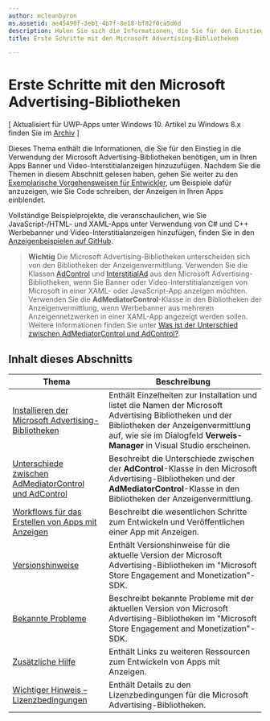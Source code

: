 ```yaml
---
author: mcleanbyron
ms.assetid: ae45490f-3eb1-4b7f-8e18-bf82f0ca5d6d
description: Holen Sie sich die Informationen, die Sie für den Einstieg in die Verwendung der Microsoft Advertising-Bibliotheken benötigen, um in Ihren Apps Banner und Video-Interstitialanzeigen hinzuzufügen.
title: Erste Schritte mit den Microsoft Advertising-Bibliotheken

---
```


# Erste Schritte mit den Microsoft Advertising-Bibliotheken


\[ Aktualisiert für UWP-Apps unter Windows 10. Artikel zu Windows 8.x finden Sie im [Archiv](http://go.microsoft.com/fwlink/p/?linkid=619132) \]

Dieses Thema enthält die Informationen, die Sie für den Einstieg in die Verwendung der Microsoft Advertising-Bibliotheken benötigen, um in Ihren Apps Banner und Video-Interstitialanzeigen hinzuzufügen. Nachdem Sie die Themen in diesem Abschnitt gelesen haben, gehen Sie weiter zu den [Exemplarische Vorgehensweisen für Entwickler](developer-walkthroughs.md), um Beispiele dafür anzuzeigen, wie Sie Code schreiben, der Anzeigen in Ihren Apps einblendet.

Vollständige Beispielprojekte, die veranschaulichen, wie Sie JavaScript-/HTML- und XAML-Apps unter Verwendung von C# und C++ Werbebanner und Video-Interstitialanzeigen hinzufügen, finden Sie in den [Anzeigenbeispielen auf GitHub](http://aka.ms/githubads).

>**Wichtig**   Die Microsoft Advertising-Bibliotheken unterscheiden sich von den Bibliotheken der Anzeigenvermittlung. Verwenden Sie die Klassen [AdControl](https://msdn.microsoft.com/library/windows/apps/microsoft.advertising.winrt.ui.adcontrol.aspx) und [InterstitialAd](https://msdn.microsoft.com/library/windows/apps/microsoft.advertising.winrt.ui.interstitialad.aspx) aus den Microsoft Advertising-Bibliotheken, wenn Sie Banner oder Video-Interstitialanzeigen von Microsoft in einer XAML- oder JavaScript-App anzeigen möchten. Verwenden Sie die **AdMediatorControl**-Klasse in den Bibliotheken der Anzeigenvermittlung, wenn Werbebanner aus mehreren Anzeigennetzwerken in einer XAML-App angezeigt werden sollen. Weitere Informationen finden Sie unter [Was ist der Unterschied zwischen AdMediatorControl und AdControl?](what-is-the-difference-admediatorcontrol-or-adcontrol.md).

 

## Inhalt dieses Abschnitts

| Thema                                                                                                       | Beschreibung                 |
|-------------------------------------------------------------------------------------------------------------|-----------------------------|
| [Installieren der Microsoft Advertising-Bibliotheken](install-the-microsoft-advertising-libraries.md) |  Enthält Einzelheiten zur Installation und listet die Namen der Microsoft Advertising Bibliotheken und der Bibliotheken der Anzeigenvermittlung auf, wie sie im Dialogfeld **Verweis-Manager** in Visual Studio erscheinen.  |
| [Unterschiede zwischen AdMediatorControl und AdControl](what-is-the-difference-admediatorcontrol-or-adcontrol.md)        |  Beschreibt die Unterschiede zwischen der **AdControl**-Klasse in den Microsoft Advertising-Bibliotheken und der **AdMediatorControl**-Klasse in den Bibliotheken der Anzeigenvermittlung.    |
| [Workflows für das Erstellen von Apps mit Anzeigen](workflows-for-creating-apps-with-ads.md)     |  Beschreibt die wesentlichen Schritte zum Entwickeln und Veröffentlichen einer App mit Anzeigen.   |
| [Versionshinweise](release-notes-for-the-advertising-libraries.md)         |  Enthält Versionshinweise für die aktuelle Version der Microsoft Advertising-Bibliotheken im "Microsoft Store Engagement and Monetization"-SDK.   |
| [Bekannte Probleme](known-issues-for-the-advertising-libraries.md)      |  Beschreibt bekannte Probleme mit der aktuellen Version von Microsoft Advertising-Bibliotheken im "Microsoft Store Engagement and Monetization"-SDK.   |
| [Zusätzliche Hilfe](additional-help.md)                                    |   Enthält Links zu weiteren Ressourcen zum Entwickeln von Apps mit Anzeigen.  |
| [Wichtiger Hinweis – Lizenzbedingungen](important-notice-eula.md)                                    |   Enthält Details zu den Lizenzbedingungen für die Microsoft Advertising-Bibliotheken.   |


 

 


<!--HONumber=May16_HO2-->


